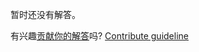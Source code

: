 
暂时还没有解答。

有兴趣[贡献你的解答](https://github.com/BFEdev/BFE.dev-solutions/blob/main/typescript/replace_zh.md)吗? [Contribute guideline](https://github.com/BFEdev/BFE.dev-solutions#how-to-contribute)
